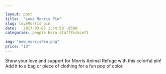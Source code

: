 ```yaml
---

layout: post
title:  "Love Morris Pin"
slug: loveMorris_pin
date:   2017-03-05 1:34:59 -0500
categories: people hero staffPickLeft

img: "new_morrisPin.png"
price: "13"
---
```

Show your love and support for Morris Animal Refuge with this colorful pin! Add it to a bag or piece of clothing for a fun pop of color. 

